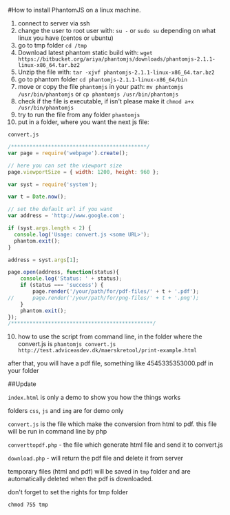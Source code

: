 #How to install PhantomJS on a linux machine.

1. connect to server via ssh
2. change the user to root user with:
`su -`
or 
`sudo su`
depending on what linux you have (centos or ubuntu)
3. go to tmp folder
`cd /tmp`
4. Download latest phantom static build with:
`wget https://bitbucket.org/ariya/phantomjs/downloads/phantomjs-2.1.1-linux-x86_64.tar.bz2`
5. Unzip the file with:
`tar -xjvf phantomjs-2.1.1-linux-x86_64.tar.bz2`
6. go to phantom folder
`cd phantomjs-2.1.1-linux-x86_64/bin`
7. move or copy the file `phantomjs` in your path:
`mv phantomjs /usr/bin/phantomjs`
or
`cp phantomjs /usr/bin/phantomjs`
8. check if the file is executable, if isn't please make it
`chmod a+x /usr/bin/phantomjs`
8. try to run the file from any folder 
`phantomjs`
9. put in a folder, where you want the next js file:

`convert.js`

```js
/********************************************/
var page = require('webpage').create();

// here you can set the viewport size
page.viewportSize = { width: 1200, height: 960 };

var syst = require('system');

var t = Date.now();

// set the default url if you want
var address = 'http://www.google.com';

if (syst.args.length < 2) {
  console.log('Usage: convert.js <some URL>');
  phantom.exit();
}

address = syst.args[1];

page.open(address, function(status){
    console.log('Status: ' + status);
    if (status === 'success') {
	    page.render('/your/path/for/pdf-files/' + t + '.pdf');
//    	page.render('/your/path/for/png-files/' + t + '.png');
    }
    phantom.exit();
});
/**********************************************/
```

10. how to use the script from command line, in the folder where the convert.js is
`phantomjs convert.js http://test.adviceasdev.dk/maerskretool/print-example.html`

after that, you will have a pdf file, something like 4545335353000.pdf in your folder


##Update

`index.html` is only a demo to show you how the things works

folders `css`, `js` and `img` are for demo only

`convert.js` is the file which make the conversion from html to pdf. this file will be run in command line by php

`converttopdf.php` - the file which generate html file and send it to convert.js

`download.php` - will return the pdf file and delete it from server

temporary files (html and pdf) will be saved in `tmp` folder and are automatically deleted when the pdf is downloaded.

don't forget to set the rights for tmp folder

`chmod 755 tmp`